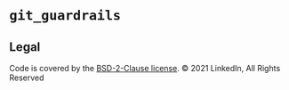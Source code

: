 # `git_guardrails`


## Legal
Code is covered by the [BSD-2-Clause license](./LICENSE). &copy; 2021 LinkedIn, All Rights Reserved
